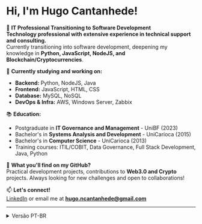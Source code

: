 #  **Hi, I'm Hugo Cantanhede!**  

  🎯 **IT Professional Transitioning to Software Development**  
  **Technology professional with extensive experience in technical support and consulting.**  
  Currently transitioning into software development, deepening my knowledge in **Python, JavaScript, NodeJS, and Blockchain/Cryptocurrencies**.  

  📌 **Currently studying and working on:**  
  - **Backend:** Python, NodeJS, Java  
  - **Frontend:** JavaScript, HTML, CSS  
  - **Database:** MySQL, NoSQL  
  - **DevOps & Infra:** AWS, Windows Server, Zabbix  

  📚 **Education:**  
  - Postgraduate in **IT Governance and Management** - UniBF (2023)  
  - Bachelor's in **Systems Analysis and Development** - UniCarioca (2015)  
  - Bachelor's in **Computer Science** - UniCarioca (2013)  
  - Training courses: ITIL/COBIT, Data Governance, Full Stack Development, Java, Python

  🚀 **What you'll find on my GitHub?**  
  Practical development projects, contributions to **Web3.0 and Crypto** projects. Always looking for new challenges and open to collaborations!  

  📫 **Let's connect!**  
  [LinkedIn](https://br.linkedin.com/in/hugo-cantanhede) or email me at **hugo.ncantanhede@gmail.com**  



---

<details>
  <summary>Versão PT-BR</summary>
  
   👋 Oi, Hugo Cantanhede aqui!
  
  🎯 **Profissional de TI em Transição para Desenvolvimento de Software**  
  **Profissional de tecnologia com ampla experiência em suporte técnico e consultoria.**  
  Atualmente, estou em transição para a área de desenvolvimento de software, aprofundando meus conhecimentos em **Python, JavaScript, NodeJS e Blockchain/Cryptomoedas**.  
  
  ## 📌 Atualmente estudando e desenvolvendo projetos em:
  
  - **Backend:** Python, NodeJS, Java  
  - **Frontend:** JavaScript, HTML, CSS, Django, Next.JS 
  - **Banco de Dados:** MySQL, NoSQL  
  - **Conhecimentos em DevOps e Infra:** AWS, Windows Server, Zabbix  
  
  ## 📚 Formação:
  
  - 🎓 Pós-Graduação em **Governança e Gestão de TI** - UniBF (2023)  
  - 🎓 Graduação em **Análise e Desenvolvimento de Sistemas** - UniCarioca (2015)  
  - 🎓 Graduação em **Ciência da Computação** - UniCarioca (2013)  
  - 📜 Cursos: ITIL/COBIT, Governança de Dados, Desenvolvimento Full Stack, Java, Python
  
  ## 🚀 O que você vai encontrar no meu GitHub?
  Projetos práticos de desenvolvimento, contribuições em projetos de **Web3.0 com Crypto**. Estou sempre em busca de novos desafios e aberto a colaborações!
  
  ## 📫 Contatos:
  📩 [LinkedIn](https://br.linkedin.com/in/hugo-cantanhede) ou email: **hugo.ncantanhede@gmail.com**  

</details>
